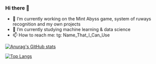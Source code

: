 ### Hi there 👋

- 🔭 I’m currently working on the Mint Abyss game, system of ruways recognition and my own projects
- 🌱 I’m currently studying machine learning & data science
- 📫 How to reach me: tg: Name_That_I_Can_Use

[![Anurag's GitHub stats](https://github-readme-stats.vercel.app/api?username=A125X)](https://github.com/anuraghazra/github-readme-stats)

[![Top Langs](https://github-readme-stats.vercel.app/api/top-langs/?username=A125X&exclude_repo=Unity-Uni,AI-notebooks,Mac-Thermal-Pad-Tests&langs_count=6&layout=compact)](https://github.com/anuraghazra/github-readme-stats)
